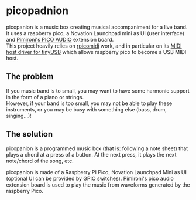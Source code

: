 # picopadnion
picopanion is a music box creating musical accompaniment for a live band.
It uses a raspberry pico, a Novation Launchpad mini as UI (user interface) and [Pimironi's PICO AUDIO](https://shop.pimoroni.com/products/pico-audio-pack?variant=32369490853971) extension board.   
This project heavily relies on [rpicomidi](https://github.com/rppicomidi) work, and in particular on its [MIDI host driver for tinyUSB](https://github.com/rppicomidi/usb_midi_host) which allows raspberry pico to become a USB MIDI host.   

## The problem
If you music band is to small, you may want to have some harmonic support in the form of a piano or strings.   
However, if your band is too small, you may not be able to play these instruments, or you may be busy with something else (bass, drum, singing...)!   

## The solution
picopanion is a programmed music box (that is: following a note sheet) that plays a chord at a press of a button. At the next press, it plays the next note/chord of the song, etc.   

picopanion is made of a Raspberry PI Pico, Novation Launchpad Mini as UI (optional UI can be provided by GPIO switches). Pimironi's pico audio extension board is used to play the music from waveforms generated by the raspberry Pico.
